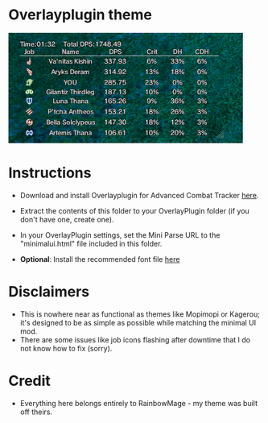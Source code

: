 # Overlayplugin theme

![a](preview.png)

# Instructions

* Download and install Overlayplugin for Advanced Combat Tracker [here](https://github.com/hibiyasleep/OverlayPlugin/releases).

* Extract the contents of this folder to your OverlayPlugin folder (if you don't have one, create one).

* In your OverlayPlugin settings, set the Mini Parse URL to the "minimalui.html" file included in this folder.

* **Optional**: Install the recommended font file [here](https://fontsup.com/font/sce-ps3-rodin-latin-bold.html)

# Disclaimers

* This is nowhere near as functional as themes like Mopimopi or Kagerou; it's designed to be as simple as possible while matching the minimal UI mod.
* There are some issues like job icons flashing after downtime that I do not know how to fix (sorry).

# Credit

* Everything here belongs entirely to RainbowMage - my theme was built off theirs.
